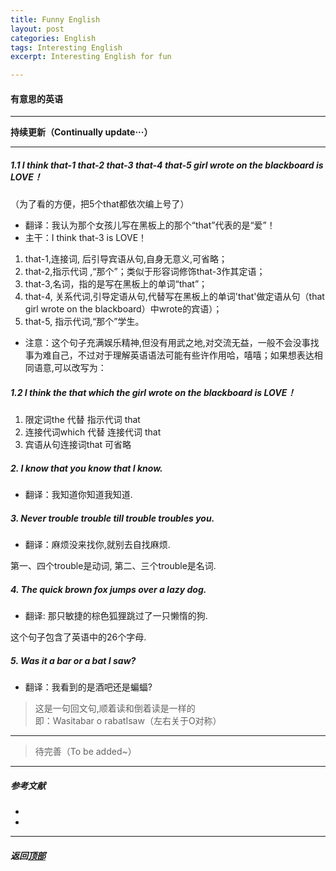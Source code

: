 ```yaml
---
title: Funny English
layout: post
categories: English
tags: Interesting English
excerpt: Interesting English for fun

---
```

#### 有意思的英语 <span id="home">
---

__持续更新（Continually update···）__

---

##### 1.1 I think that-1 that-2 that-3 that-4 that-5 girl wrote on the blackboard is LOVE！ 
（为了看的方便，把5个that都依次编上号了）

- 翻译：我认为那个女孩儿写在黑板上的那个“that”代表的是“爱”！
- 主干：I think that-3 is LOVE！
1. that-1,连接词, 后引导宾语从句,自身无意义,可省略；
2. that-2,指示代词 ,“那个”；类似于形容词修饰that-3作其定语；
3. that-3,名词，指的是写在黑板上的单词“that”；
4. that-4, 关系代词,引导定语从句,代替写在黑板上的单词'that'做定语从句（that girl wrote on the blackboard）中wrote的宾语）；
5. that-5, 指示代词,“那个”学生。
- 注意：这个句子充满娱乐精神,但没有用武之地,对交流无益，一般不会没事找事为难自己，不过对于理解英语语法可能有些许作用哈，嘻嘻；如果想表达相同语意,可以改写为：

##### 1.2 I think the that which the girl wrote on the blackboard is LOVE！

1. 限定词the 代替 指示代词 that
2. 连接代词which 代替 连接代词 that
3. 宾语从句连接词that 可省略

##### 2. I know that you know that I know.

- 翻译：我知道你知道我知道.

##### 3. Never trouble trouble till trouble troubles you.

- 翻译：麻烦没来找你,就别去自找麻烦.

第一、四个trouble是动词,
第二、三个trouble是名词.

##### 4. The quick brown fox jumps over a lazy dog.

- 翻译: 那只敏捷的棕色狐狸跳过了一只懒惰的狗.

这个句子包含了英语中的26个字母.

##### 5. Was it a bar or a bat I saw?

- 翻译：我看到的是酒吧还是蝙蝠?

> 这是一句回文句,顺着读和倒着读是一样的<br>
> 即：Wasitabar o rabatIsaw（左右关于O对称）



---

> 待完善（To be added~）

---


##### 参考文献 <span id="4">
- []()
- []()


---
##### **返回[顶部](#home)**